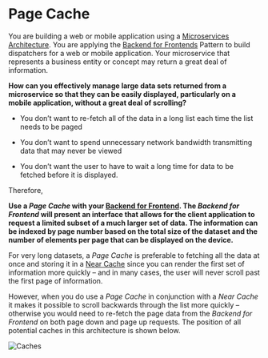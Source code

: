 Page Cache
===
You are building a web or mobile application using a [Microservices Architecture](Microservices-Architecture.md). You are applying the [Backend for Frontends](Backends-For-Frontends.md) Pattern to build dispatchers for a web or mobile application.  Your microservice that represents a business entity or concept may return a great deal of information.

**How can you effectively manage large data sets returned from a microservice so that they can be easily displayed, particularly on a mobile application, without a great deal of scrolling?**

-   You don’t want to re-fetch all of the data in a long list each time the list needs to be paged

-   You don’t want to spend unnecessary network bandwidth transmitting data that may never be viewed

-   You don’t want the user to have to wait a long time for data to be fetched before it is displayed.

Therefore,

**Use a *Page Cache* with your [Backend for Frontend](Backends-For-Frontends.md). The *Backend for Frontend* will present an interface that allows for the client application to request a limited subset of a much larger set of data. The information can be indexed by page number based on the total size of the dataset and the number of elements per page that can be displayed on the device.**

For very long datasets, a *Page Cache* is preferable to fetching all the data at once and storing it in a [Near Cache](../Cloud-Client-Architecture/Near-Cache.md) since you can render the first set of information more quickly – and in many cases, the user will never scroll past the first page of information.

However, when you do use a *Page Cache* in conjunction with a *Near Cache* it makes it possible to scroll backwards through the list more quickly – otherwise you would need to re-fetch the page data from the *Backend for Frontend* on both page down and page up requests.  The position of all potential caches in this architecture is shown below.

![Caches](../assets/Caches.png)
